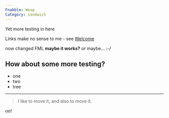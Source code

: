 ```yaml
---
Fnabble: Woop
Category: sandwich
---
```

Yet more testing in here

Links make no sense to me - see [Welcome](Welcome.md)

now changed FML **maybe it works?** or maybe... :-/

## How about some more testing?

- one
- two
- tree

---

> I like to move it, and also to move it.

oo!

